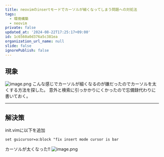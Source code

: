 ```yaml
---
title: neovimのinsertモードでカーソルが細くなってしまう問題への対処法
tags:
  - 環境構築
  - neovim
private: false
updated_at: '2024-08-22T17:25:17+09:00'
id: 1c6560a0d376a5c381ea
organization_url_name: null
slide: false
ignorePublish: false
---
```

## 現象

![image.png](https://qiita-image-store.s3.ap-northeast-1.amazonaws.com/0/3718390/52a2d42f-a202-11a9-c2f2-5ee89565d0d9.png)
こんな感じでカーソルが細くなるのが嫌だったのでカーソルを太くする方法を探した。
意外と検索に引っかかりにくかったので忘備録代わりに書いておく。

---

## 解決策

init.vimに以下を追加

```vim
set guicursor=a:block "fix insert mode cursor is bar
```

カーソルが太くなった!!
![image.png](https://qiita-image-store.s3.ap-northeast-1.amazonaws.com/0/3718390/f95ad92d-b334-6a1e-1b0d-211ab335c827.png)
